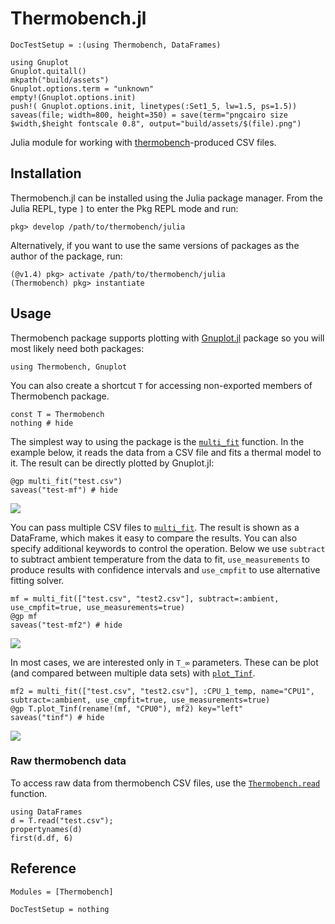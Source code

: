 # Thermobench.jl

```@meta
DocTestSetup = :(using Thermobench, DataFrames)
```

```@setup abc
using Gnuplot
Gnuplot.quitall()
mkpath("build/assets")
Gnuplot.options.term = "unknown"
empty!(Gnuplot.options.init)
push!( Gnuplot.options.init, linetypes(:Set1_5, lw=1.5, ps=1.5))
saveas(file; width=800, height=350) = save(term="pngcairo size $width,$height fontscale 0.8", output="build/assets/$(file).png")
```


Julia module for working with
[thermobench](https://github.com/CTU-IIG/thermobench)-produced CSV
files.

## Installation

Thermobench.jl can be installed using the Julia package manager. From the Julia REPL, type `]` to enter the Pkg REPL mode and run:

```
pkg> develop /path/to/thermobench/julia
```

Alternatively, if you want to use the same versions of packages as the
author of the package, run:

```
(@v1.4) pkg> activate /path/to/thermobench/julia
(Thermobench) pkg> instantiate
```

## Usage

Thermobench package supports plotting with
[Gnuplot.jl](https://github.com/gcalderone/Gnuplot.jl) package so you
will most likely need both packages:

```@example abc
using Thermobench, Gnuplot
```

You can also create a shortcut `T` for accessing non-exported members
of Thermobench package.

```@example abc
const T = Thermobench
nothing # hide
```

The simplest way to using the package is the [`multi_fit`](@ref)
function. In the example below, it reads the data from a CSV file and
fits a thermal model to it. The result can be directly plotted by Gnuplot.jl:

```@repl abc
@gp multi_fit("test.csv")
saveas("test-mf") # hide
```
![](assets/test-mf.png)

You can pass multiple CSV files to [`multi_fit`](@ref). The result is
shown as a DataFrame, which makes it easy to compare the results. You
can also specify additional keywords to control the operation. Below
we use `subtract` to subtract ambient temperature from the data to
fit, `use_measurements` to produce results with confidence intervals
and `use_cmpfit` to use alternative fitting solver.

```@repl abc
mf = multi_fit(["test.csv", "test2.csv"], subtract=:ambient, use_cmpfit=true, use_measurements=true)
@gp mf
saveas("test-mf2") # hide
```
![](assets/test-mf2.png)

In most cases, we are interested only in ``T_∞`` parameters. These can
be plot (and compared between multiple data sets) with [`plot_Tinf`](@ref).

```@repl abc
mf2 = multi_fit(["test.csv", "test2.csv"], :CPU_1_temp, name="CPU1", subtract=:ambient, use_cmpfit=true, use_measurements=true)
@gp T.plot_Tinf(rename!(mf, "CPU0"), mf2) key="left"
saveas("tinf") # hide
```
![](assets/tinf.png)

### Raw thermobench data

To access raw data from thermobench CSV files, use the [`Thermobench.read`](@ref)
function.

```@repl abc
using DataFrames
d = T.read("test.csv");
propertynames(d)
first(d.df, 6)
```

## Reference

```@autodocs
Modules = [Thermobench]
```

```@meta
DocTestSetup = nothing
```
